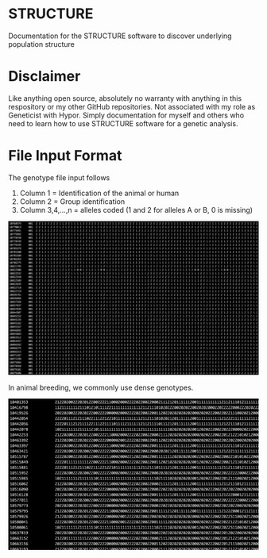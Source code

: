 # STRUCTURE

Documentation for the STRUCTURE software to discover underlying population structure

# Disclaimer

Like anything open source, absolutely no warranty with anything in this respository or my other GitHub repositories. Not associated with my role as Geneticist with Hypor. Simply documentation for myself and others who need to learn how to use STRUCTURE software for a genetic analysis. 

# File Input Format

The genotype file input follows
1) Column 1 = Identification of the animal or human
2) Column 2 = Group identification
3) Column 3,4,...,n = alleles coded (1 and 2 for alleles A or B, 0 is missing)

![Screenshot of Genotype File](/Screenshots/structure_input_genotype_file_format.png?raw=true "Genotype file input")

In animal breeding, we commonly use dense genotypes. 

![Screenshot of dense genotype format](/Screenshots/dense_genotype_format.png?raw=true "Dense genotype format")








